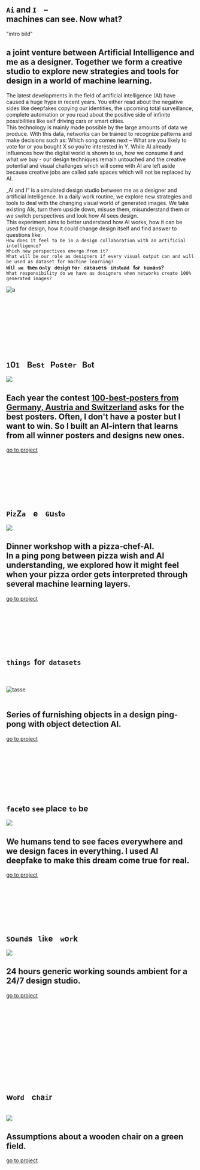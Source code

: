 <!---   I N T R O   --->

## `Ai` and `I` &nbsp;&nbsp; –<br> machines can see. Now what?   
   
   
"intro bild"   
   
   
## a joint venture between Artificial Intelligence and me as a designer. Together we form a creative studio to explore new strategies and tools for design in a world of machine learning.   
The latest developments in the field of artificial intelligence (AI) have caused a huge hype in recent years. You either read about the negative sides like deepfakes copying our identities, the upcoming total surveillance, complete automation or you read about the positive side of infinite possibilities like self driving cars or smart cities.   
This technology is mainly made possible by the large amounts of data we produce. With this data, networks can be trained to recognize patterns and make decisions such as: Which song comes next – What are you likely to vote for  or you bought X so you're interested in Y.
While AI already influences how the digital world is shown to us, how we consume it and what we buy - our design techniques remain untouched and the creative potential and visual challenges which will come with AI are left aside because creative jobs are called safe spaces which will not be replaced by AI.   
   
   
„AI and I“ is a simulated design studio between me as a designer and artificial intelligence. In a daily work routine, we explore new strategies and tools to deal with the  changing visual world of generated images. We take existing AIs, turn them upside down, misuse them, misunderstand them or we switch perspectives and look how AI sees design.   
This experiment aims to better understand how AI works, how it can be used for design, how it could change design itself and find answer to questions like:   
`How does it feel to be in a design collaboration with an artificial intelligence?`   
`Which new perspectives emerge from it?`   
`What will be our role as designers if every visual output can and will be used as dataset for machine learning?`   
**`W`i`l`l &nbsp;&nbsp;`we`&nbsp;&nbsp; t`h`e`n` o`nl`y &nbsp;&nbsp;`d`e`s`i`g`n `f`o`r`&nbsp;&nbsp; `d`a`t`a`s`e`t`s &nbsp;&nbsp;`i`n`s`t`e`a`d`&nbsp;&nbsp; f`o`r&nbsp;&nbsp; `h`u`m`a`n`s?**   
`What responsibility do we have as designers when networks create 100% generated images?`

![a](img/quote_2.png)






<!-- <br>
The following respository shows a collection of design experiments all collaboration with artificial intelligence.  
The mode always changes, which means sometimes the AI is the designer, sometimes it is me.  
Sometimes it is me against AI and sometimes AI has to approve my design..There are no limits!
If you want to join with an experiment, want to leave a comment or find an issue: Feel free to add it in a pull request or [mail me](mailto:ciao@pl80.cc?subject=[GitHub]AI%20and%20I)   
-->


<br><br><br><br><br><br><br><br>



<!---   P O S T E R   --->

## `1`0`1`&nbsp;&nbsp;&nbsp; B`e`s`t`&nbsp;&nbsp;&nbsp;P`o`s`t`e`r`&nbsp;&nbsp;&nbsp;B`o`t
<img src="img/thumb-poster.jpg">  

## Each year the contest [100-best-posters from Germany, Austria and Switzerland](http://100-beste-plakate.de/) asks for the best posters. Often, I don't have a poster but I want to win. So I built an AI-intern that learns from all winner posters and designs new ones.  
[go to project](https://github.com/FelixPlastik/AI-and-I/tree/master/101%20best%20poster%20bot) 
<br><br><br><br><br><br><br><br>





<!---   P I Z Z A   --->

## `P`i`z`Z`a`&nbsp;&nbsp;&nbsp; e &nbsp;&nbsp;&nbsp;`G`u`s`t`o`
<img src="img/pizza.gif">  

## Dinner workshop with a pizza-chef-AI. <br> In a ping pong between pizza wish and AI understanding, we explored how it might feel when your pizza order gets interpreted through several machine learning layers.  
[go to project](https://github.com/FelixPlastik/AI-and-I/tree/master/pizza%20e%20gusto)
<br><br><br><br><br><br><br><br>




<!---   O B J E K T E   --->

## `things`&nbsp; for &nbsp;`datasets`    
&nbsp; <br>    
![tasse](/img/thumb-objects.gif)    
<br>   

## Series of furnishing objects in a design ping-pong with object detection AI.<br>   
[go to project](https://github.com/FelixPlastik/AI-and-I/tree/master/things%20for%20datasets)   
<br><br><br><br><br><br><br><br>




<!---   F E N S T E R   --->

## `face`to `see` place `to` be 
<img src="img/thumb-fenster.jpg">  

## We humans tend to see faces everywhere and we design faces in everything. I used AI deepfake to make this dream come true for real.
[go to project](seeing-is-believing/README.md)
<br><br><br><br><br><br><br><br>




<!---   S O U N D    --->

## `S`o`u`n`d`s &nbsp;&nbsp;`l`i`k`e &nbsp;&nbsp; `w`o`r`k 
<img src="img/thumb-sound.jpg">  

## 24 hours generic working sounds ambient for a 24/7 design studio.
[go to project](https://github.com/FelixPlastik/AI-and-I/tree/master/sounds%20like%20work)
<br><br><br><br><br><br><br><br><br><br><br><br><br><br>




<!---   S T U H L   --->

## w`o`r`d`&nbsp;&nbsp;&nbsp; c`h`a`i`r   

<br>
<img src="img/thumb-chair.gif">    
<br>   

## Assumptions about a wooden chair on a green field.   
[go to project](https://github.com/FelixPlastik/AI-and-I/tree/master/word%20chair)

<br><br><br><br><br><br><br>
